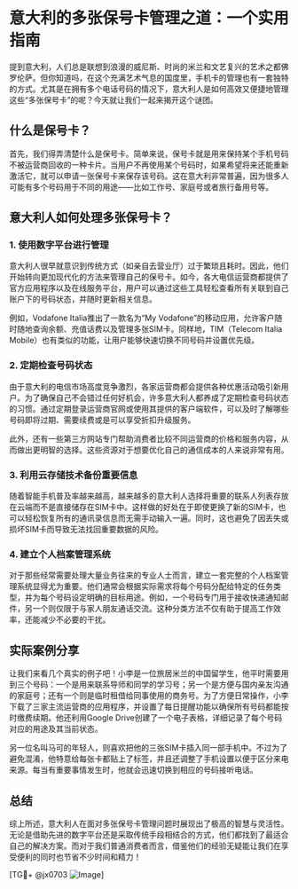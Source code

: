 # 意大利的多张保号卡管理之道：一个实用指南

提到意大利，人们总是联想到浪漫的威尼斯、时尚的米兰和文艺复兴的艺术之都佛罗伦萨。但你知道吗，在这个充满艺术气息的国度里，手机卡的管理也有一套独特的方式。尤其是在拥有多个电话号码的情况下，意大利人是如何高效又便捷地管理这些“多张保号卡”的呢？今天就让我们一起来揭开这个谜团。

## 什么是保号卡？

首先，我们得弄清楚什么是保号卡。简单来说，保号卡就是用来保持某个手机号码不被运营商回收的一种卡片。当用户不再使用某个号码时，如果希望将来还能重新激活它，就可以申请一张保号卡来保存该号码。这在意大利非常普遍，因为很多人可能有多个号码用于不同的用途——比如工作号、家庭号或者旅行备用号等。

## 意大利人如何处理多张保号卡？

### 1. 使用数字平台进行管理
意大利人很早就意识到传统方式（如亲自去营业厅）过于繁琐且耗时。因此，他们开始转向更加现代化的方法来管理自己的保号卡。如今，各大电信运营商都提供了官方应用程序以及在线服务平台，用户可以通过这些工具轻松查看所有关联到自己账户下的号码状态，并随时更新相关信息。

例如，Vodafone Italia推出了一款名为“My Vodafone”的移动应用，允许客户随时随地查询余额、充值话费以及管理多张SIM卡。同样地，TIM（Telecom Italia Mobile）也有类似的功能，让用户能够快速切换不同号码并设置优先级。

### 2. 定期检查号码状态
由于意大利的电信市场高度竞争激烈，各家运营商都会提供各种优惠活动吸引新用户。为了确保自己不会错过任何好机会，许多意大利人都养成了定期检查号码状态的习惯。通过定期登录运营商官网或使用其提供的客户端软件，可以及时了解哪些号码即将过期、需要续费或是可以享受折扣升级服务。

此外，还有一些第三方网站专门帮助消费者比较不同运营商的价格和服务内容，从而做出更明智的选择。这些资源对于想要优化自己的通信成本的人来说非常有用。

### 3. 利用云存储技术备份重要信息
随着智能手机普及率越来越高，越来越多的意大利人选择将重要的联系人列表存放在云端而不是直接储存在SIM卡中。这样做的好处在于即使更换了新的SIM卡，也可以轻松恢复所有的通讯录信息而无需手动输入一遍。同时，这也避免了因丢失或损坏SIM卡而导致无法找回重要数据的风险。

### 4. 建立个人档案管理系统
对于那些经常需要处理大量业务往来的专业人士而言，建立一套完整的个人档案管理系统显得尤为重要。他们通常会根据实际需求将每个号码分配给特定的任务类型，并为每个号码设定明确的目标用途。例如，一个号码专门用于接收快递通知邮件，另一个则仅限于与家人朋友通话交流。这种分类方法不仅有助于提高工作效率，还能减少不必要的干扰。

## 实际案例分享
让我们来看几个真实的例子吧！小李是一位旅居米兰的中国留学生，他平时需要用到三个号码：一个是用来联系导师和同学的学习号；另一个是方便与国内亲友沟通的家庭号；还有一个则是临时租借给同事使用的商务号。为了方便日常操作，小李下载了三家主流运营商的应用程序，并设置了每日提醒功能以确保所有号码都能按时缴费续期。他还利用Google Drive创建了一个电子表格，详细记录了每个号码对应的用途及其当前状态。

另一位名叫马可的年轻人，则喜欢把他的三张SIM卡插入同一部手机中。不过为了避免混淆，他特意给每张卡都贴上了标签，并且还调整了手机设置以便于区分来电来源。每当有重要事情发生时，他就会迅速切换到相应的号码接听电话。

## 总结
综上所述，意大利人在面对多张保号卡管理问题时展现出了极高的智慧与灵活性。无论是借助先进的数字平台还是采取传统手段相结合的方式，他们都找到了最适合自己的解决方案。而对于我们普通消费者而言，借鉴他们的经验无疑能让我们在享受便利的同时也节省不少时间和精力！

[TG💪+ @jx0703 ![Image](https://github.com/user-attachments/assets/dbca1d08-cadb-493c-b0ec-ad6f7a83f270)]